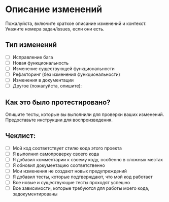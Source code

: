 # Описание изменений

Пожалуйста, включите краткое описание изменений и контекст.
Укажите номера задач/issues, если они есть.

## Тип изменений

- [ ] Исправление бага
- [ ] Новая функциональность
- [ ] Изменение существующей функциональности
- [ ] Рефакторинг (без изменения функциональности)
- [ ] Изменения в документации
- [ ] Другое (пожалуйста, опишите):

## Как это было протестировано?

Опишите тесты, которые вы выполнили для проверки ваших изменений.
Предоставьте инструкции для воспроизведения.

## Чеклист:

- [ ] Мой код соответствует стилю кода этого проекта
- [ ] Я выполнил самопроверку своего кода
- [ ] Я добавил комментарии к своему коду, особенно в сложных местах
- [ ] Я обновил документацию соответственно
- [ ] Мои изменения не создают новых предупреждений
- [ ] Я добавил тесты, которые подтверждают, что мой код работает
- [ ] Все новые и существующие тесты проходят успешно
- [ ] Все зависимости, которые требуются для работы моего кода, задокументированы
